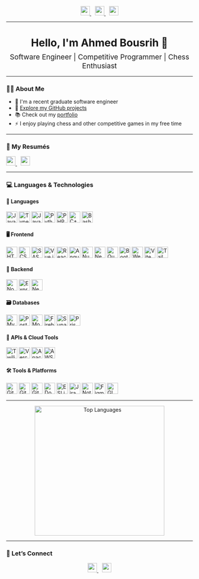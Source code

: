 <div align="center">
  <!-- LinkedIn -->
  <a href="https://www.linkedin.com/in/ahmed-bousrih/">
    <img src="https://img.shields.io/static/v1?label=%20&message=LinkedIn&logo=linkedin&color=0077B5&style=for-the-badge" height="25" />
  </a>

  <!-- Portfolio -->
  <a href="https://ahmed-bousrih.github.io/Portfolio/" style="margin-left:10px;">
    <img src="https://img.shields.io/static/v1?label=%20&message=Portfolio&logo=about-dot-me&color=FF4136&style=for-the-badge" height="25" />
  </a>

  <!-- Email -->
  <a href="mailto:ahmed.bousrih@outlook.com" style="margin-left:10px;">
    <img src="https://img.shields.io/static/v1?label=%20&message=Email&logo=mail&color=0078D4&style=for-the-badge" height="25" />
  </a>
</div>

---

<h1 align="center">Hello, I'm Ahmed Bousrih 👋</h1>
<h2 align="center" style="font-weight:normal; font-size:1.2rem; margin-top:-10px;">Software Engineer | Competitive Programmer | Chess Enthusiast</h2>

---

### 👨‍💻 About Me

- 🔭 I'm a recent graduate software engineer  
- 🚀 [Explore my GitHub projects](https://github.com/Ahmed-Bousrih)  
- 📚 Check out my [portfolio](https://ahmed-bousrih.github.io/Portfolio/)  
- ⚡ I enjoy playing chess and other competitive games in my free time  

---

### 📄 My Resumés
<a href="https://github.com/Ahmed-Bousrih/Ahmed-Bousrih/blob/main/Resume/Ahmed_Bousrih(ENG).pdf">
  <img src="https://img.shields.io/badge/English-PDF-blue?logo=adobeacrobatreader&style=for-the-badge" height="25" />
</a>
<a href="https://github.com/Ahmed-Bousrih/Ahmed-Bousrih/blob/main/Resume/Ahmed_Bousrih.pdf" style="margin-left:10px;">
  <img src="https://img.shields.io/badge/Français-PDF-red?logo=adobeacrobatreader&style=for-the-badge" height="25" />
</a>

---

### 💻 Languages & Technologies

#### 📝 Languages 
<img src="https://cdn.jsdelivr.net/gh/devicons/devicon/icons/javascript/javascript-original.svg" height="30" alt="JavaScript" /> <img src="https://cdn.jsdelivr.net/gh/devicons/devicon/icons/typescript/typescript-original.svg" height="30" alt="TypeScript" /> <img src="https://cdn.jsdelivr.net/gh/devicons/devicon/icons/java/java-original.svg" height="30" alt="Java" /> <img src="https://cdn.jsdelivr.net/gh/devicons/devicon/icons/python/python-original.svg" height="30" alt="Python" /> <img src="https://cdn.jsdelivr.net/gh/devicons/devicon/icons/php/php-original.svg" height="30" alt="PHP" /> <img src="https://cdn.jsdelivr.net/gh/devicons/devicon/icons/cplusplus/cplusplus-original.svg" height="30" alt="C++" /> <img src="https://cdn.jsdelivr.net/gh/devicons/devicon/icons/bash/bash-original.svg" height="30" alt="Bash" />

#### 🖥️ Frontend 
<img src="https://cdn.jsdelivr.net/gh/devicons/devicon/icons/html5/html5-original.svg" height="30" alt="HTML5" /> <img src="https://cdn.jsdelivr.net/gh/devicons/devicon/icons/css3/css3-original.svg" height="30" alt="CSS3" /> <img src="https://cdn.jsdelivr.net/gh/devicons/devicon/icons/sass/sass-original.svg" height="30" alt="SASS" /> <img src="https://cdn.jsdelivr.net/gh/devicons/devicon/icons/vuejs/vuejs-original.svg" height="30" alt="Vue.js" /> <img src="https://cdn.jsdelivr.net/gh/devicons/devicon/icons/react/react-original.svg" height="30" alt="React" /> <img src="https://cdn.jsdelivr.net/gh/devicons/devicon/icons/angularjs/angularjs-original.svg" height="30" alt="Angular.js" /> <img src="https://cdn.jsdelivr.net/gh/devicons/devicon/icons/nuxtjs/nuxtjs-original.svg" height="30" alt="Nuxt.js" /> <img src="https://cdn.jsdelivr.net/gh/devicons/devicon/icons/nextjs/nextjs-original.svg" height="30" alt="Next.js" /> <img src="https://cdn.jsdelivr.net/gh/devicons/devicon/icons/quasar/quasar-original.svg" height="30" alt="Quasar" /> <img src="https://cdn.jsdelivr.net/gh/devicons/devicon/icons/bootstrap/bootstrap-original.svg" height="30" alt="Bootstrap" /> <img src="https://cdn.jsdelivr.net/gh/devicons/devicon/icons/webpack/webpack-original.svg" height="30" alt="Webpack" /> <img src="https://vitejs.dev/logo.svg" height="30" alt="Vite" /> <img src="https://www.vectorlogo.zone/logos/tailwindcss/tailwindcss-icon.svg" height="30" alt="TailwindCSS" />

#### 🔧 Backend 
<img src="https://cdn.jsdelivr.net/gh/devicons/devicon/icons/nodejs/nodejs-original.svg" height="30" alt="Node.js" /> <img src="https://cdn.jsdelivr.net/gh/devicons/devicon/icons/express/express-original.svg" height="30" alt="Express.js" /> <img src="https://cdn.jsdelivr.net/gh/devicons/devicon/icons/nestjs/nestjs-original.svg" height="30" alt="NestJS" />

#### 🗃️ Databases 
<img src="https://cdn.jsdelivr.net/gh/devicons/devicon/icons/mysql/mysql-original.svg" height="30" alt="MySQL" /> <img src="https://cdn.jsdelivr.net/gh/devicons/devicon/icons/postgresql/postgresql-original.svg" height="30" alt="PostgreSQL" /> <img src="https://cdn.jsdelivr.net/gh/devicons/devicon/icons/mongodb/mongodb-original.svg" height="30" alt="MongoDB" /> <img src="https://cdn.jsdelivr.net/gh/devicons/devicon/icons/firebase/firebase-plain.svg" height="30" alt="Firebase" /> <img src="https://cdn.jsdelivr.net/gh/devicons/devicon/icons/supabase/supabase-original.svg" height="30" alt="Supabase" /> <img src="https://cdn.jsdelivr.net/gh/devicons/devicon/icons/prisma/prisma-original.svg" height="30" alt="Prisma" />

#### 🔌 APIs & Cloud Tools 
<img src="https://cdn.simpleicons.org/twilio/F22F46" height="30" alt="Twilio" /> <img src="https://cdn.simpleicons.org/vercel/000000" height="30" alt="Vercel" /> <img src="https://cdn.jsdelivr.net/gh/devicons/devicon/icons/apache/apache-original.svg" height="30" alt="Apache" /> <img src="https://cdn.jsdelivr.net/gh/devicons/devicon/icons/amazonwebservices/amazonwebservices-original-wordmark.svg" height="30" alt="AWS" />

#### 🛠️ Tools & Platforms 
<img src="https://cdn.jsdelivr.net/gh/devicons/devicon/icons/git/git-original.svg" height="30" alt="Git" /> <img src="https://cdn.jsdelivr.net/gh/devicons/devicon/icons/github/github-original.svg" height="30" alt="GitHub" /> <img src="https://cdn.jsdelivr.net/gh/devicons/devicon/icons/gitlab/gitlab-original.svg" height="30" alt="GitLab" /> <img src="https://cdn.jsdelivr.net/gh/devicons/devicon/icons/docker/docker-original.svg" height="30" alt="Docker" /> <img src="https://cdn.jsdelivr.net/gh/devicons/devicon/icons/eslint/eslint-original.svg" height="30" alt="ESLint" /> <img src="https://cdn.jsdelivr.net/gh/devicons/devicon/icons/jira/jira-original.svg" height="30" alt="Jira" /> <img src="https://cdn.jsdelivr.net/gh/devicons/devicon/icons/notion/notion-original.svg" height="30" alt="Notion" /> <img src="https://cdn.jsdelivr.net/gh/devicons/devicon/icons/figma/figma-original.svg" height="30" alt="Figma" /> <img src="https://cdn.jsdelivr.net/gh/devicons/devicon/icons/gimp/gimp-original.svg" height="30" alt="GIMP" />

---

<div align="center">
  <img src="https://github-readme-stats.vercel.app/api/top-langs/?username=Ahmed-Bousrih&layout=compact&theme=radical&hide=Makefile,HTML" width="350" alt="Top Languages" />
</div>

---

### 🔗 Let’s Connect

<div align="center">
  <a href="https://www.linkedin.com/in/ahmed-bousrih/">
    <img src="https://img.shields.io/static/v1?label=%20&message=LinkedIn&logo=linkedin&color=0077B5&style=for-the-badge" height="25" />
  </a>
  <a href="mailto:ahmed.bousrih@outlook.com" style="margin-left:10px;">
    <img src="https://img.shields.io/static/v1?label=%20&message=Email&logo=mail&color=0078D4&style=for-the-badge" height="25" />
  </a>
</div>
